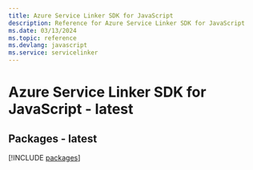 ```yaml
---
title: Azure Service Linker SDK for JavaScript
description: Reference for Azure Service Linker SDK for JavaScript
ms.date: 03/13/2024
ms.topic: reference
ms.devlang: javascript
ms.service: servicelinker
---
```

# Azure Service Linker SDK for JavaScript - latest
## Packages - latest
[!INCLUDE [packages](service-linker-index.md)]